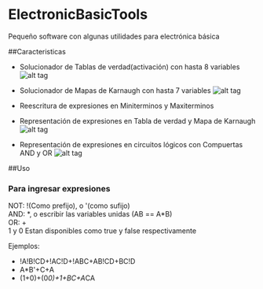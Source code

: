 # ElectronicBasicTools

Pequeño software con algunas utilidades para electrónica básica

##Caracteristicas

- Solucionador de Tablas de verdad(activación) con hasta 8 variables
![alt tag](https://1.bp.blogspot.com/-16c6bYqr4Lg/WMYdcACIA2I/AAAAAAAAAyA/GwGuzcqBZQkhMN2aFva2kDNPIP0IBiByQCLcB/s1600/truth%2Btable%2Bsolver.PNG)

- Solucionador de Mapas de Karnaugh con hasta 7 variables
![alt tag](https://4.bp.blogspot.com/-27gDBEU75N0/WMYdbCLYY_I/AAAAAAAAAxs/5eWJ0LQostckYotUVvrwK7B3FtwXVhuxACLcB/s1600/karnaugh%2Bsolver.PNG)

- Reescritura de expresiones en Miniterminos y Maxiterminos

- Representación de expresiones en Tabla de verdad y Mapa de Karnaugh
![alt tag](https://3.bp.blogspot.com/-XFAieNHuIhI/WMYdb1qMq7I/AAAAAAAAAx4/CeI7-MsgtwIJmzBYiZM6eFg8WldjZSbPwCLcB/s1600/karnaugh.PNG)

- Representación de expresiones en circuitos lógicos con Compuertas AND y OR
![alt tag](https://3.bp.blogspot.com/-dr3z_sQAr-Y/WMYdbg3I3kI/AAAAAAAAAx0/G8PT58Xf86Y5d9-m4-WFQb14ubZwJ27xgCLcB/s1600/diagrama%2Blogico.PNG)

##Uso
### Para ingresar expresiones

NOT: !(Como prefijo), o '(como sufijo)</br>
AND: \*, o escribir las variables unidas (AB  ==  A*B)</br>
OR: +</br>
1 y 0 Estan disponibles como true y false respectivamente</br>

Ejemplos:
- !A!B!CD+!AC!D+!ABC+AB!CD+BC!D
- A*B'+C+A
- (1+0)+(0*0)+1+BC+A*CA





